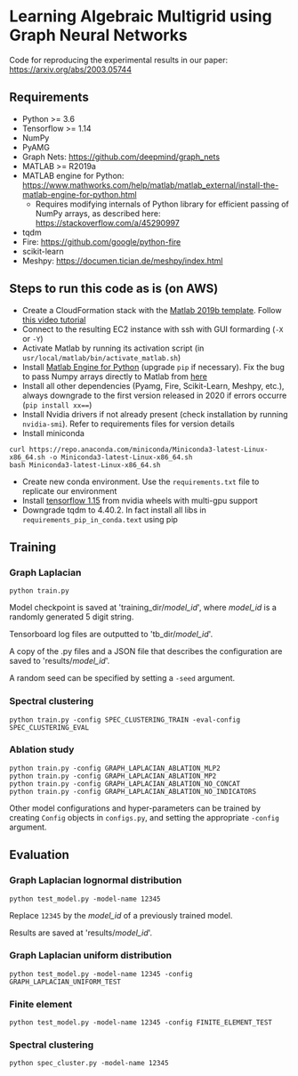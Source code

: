 # Learning Algebraic Multigrid using Graph Neural Networks
Code for reproducing the experimental results in our paper:
https://arxiv.org/abs/2003.05744

## Requirements
 * Python >= 3.6
 * Tensorflow >= 1.14
 * NumPy
 * PyAMG
 * Graph Nets: https://github.com/deepmind/graph_nets
 * MATLAB >= R2019a
 * MATLAB engine for Python: https://www.mathworks.com/help/matlab/matlab_external/install-the-matlab-engine-for-python.html
    * Requires modifying internals of Python library for efficient passing of NumPy arrays, as described here: https://stackoverflow.com/a/45290997
 * tqdm
 * Fire: https://github.com/google/python-fire
 * scikit-learn
 * Meshpy: https://documen.tician.de/meshpy/index.html
 

## Steps to run this code as is (on AWS)
- Create a CloudFormation stack with the [Matlab 2019b template](https://github.com/mathworks-ref-arch/matlab-on-aws/blob/master/releases/R2019b/README.md). Follow [this video tutorial](https://uk.mathworks.com/videos/how-to-run-matlab-in-the-cloud-with-amazon-web-services-1542634996553.html?requestedDomain=)
- Connect to the resulting EC2 instance with ssh with GUI formarding (`-X` or `-Y`)
- Activate Matlab by running its activation script (in `usr/local/matlab/bin/activate_matlab.sh`)
- Install [Matlab Engine for Python](https://uk.mathworks.com/help/matlab/matlab_external/install-the-matlab-engine-for-python.html) (upgrade `pip` if necessary). Fix the bug to pass Numpy arrays directly to Matlab from [here](https://stackoverflow.com/a/45290997) 
- Install all other dependencies (Pyamg, Fire, Scikit-Learn, Meshpy, etc.), always downgrade to the first version released in 2020 if errors occurre (`pip install xx==`)
- Install Nvidia drivers if not already present (check installation by running `nvidia-smi`). Refer to requirements files for version details 
- Install miniconda
```
curl https://repo.anaconda.com/miniconda/Miniconda3-latest-Linux-x86_64.sh -o Miniconda3-latest-Linux-x86_64.sh
bash Miniconda3-latest-Linux-x86_64.sh
```
- Create new conda environment. Use the `requirements.txt` file to replicate our environment
- Install [tensorflow 1.15](https://www.pugetsystems.com/labs/hpc/How-To-Install-TensorFlow-1-15-for-NVIDIA-RTX30-GPUs-without-docker-or-CUDA-install-2005/) from nvidia wheels with multi-gpu support 
- Downgrade tqdm to 4.40.2. In fact install all libs in `requirements_pip_in_conda.text` using pip


## Training
### Graph Laplacian
```
python train.py
```
Model checkpoint is saved at 'training_dir/*model_id*', where *model_id* is a randomly generated 5 digit string.

Tensorboard log files are outputted to 'tb_dir/*model_id*'.

A copy of the .py files and a JSON file that describes the configuration are saved to 'results/*model_id*'.

A random seed can be specified by setting a `-seed` argument.
### Spectral clustering
```
python train.py -config SPEC_CLUSTERING_TRAIN -eval-config SPEC_CLUSTERING_EVAL
```

### Ablation study
```
python train.py -config GRAPH_LAPLACIAN_ABLATION_MLP2
python train.py -config GRAPH_LAPLACIAN_ABLATION_MP2
python train.py -config GRAPH_LAPLACIAN_ABLATION_NO_CONCAT
python train.py -config GRAPH_LAPLACIAN_ABLATION_NO_INDICATORS
```
Other model configurations and hyper-parameters can be trained by creating `Config` objects in `configs.py`, and setting the appropriate `-config` argument.

## Evaluation
### Graph Laplacian lognormal distribution
```
python test_model.py -model-name 12345  
```
Replace `12345` by the *model_id* of a previously trained model.

Results are saved at 'results/*model_id*'.

### Graph Laplacian uniform distribution
```
python test_model.py -model-name 12345 -config GRAPH_LAPLACIAN_UNIFORM_TEST
```

### Finite element
```
python test_model.py -model-name 12345 -config FINITE_ELEMENT_TEST
```

### Spectral clustering
```
python spec_cluster.py -model-name 12345
```